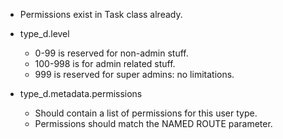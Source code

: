 
- Permissions exist in Task class already.

- type_d.level
    - 0-99 is reserved for non-admin stuff.
    - 100-998 is for admin related stuff.
    - 999 is reserved for super admins: no limitations.
- type_d.metadata.permissions
    - Should contain a list of permissions for this user type.
    - Permissions should match the NAMED ROUTE parameter.
